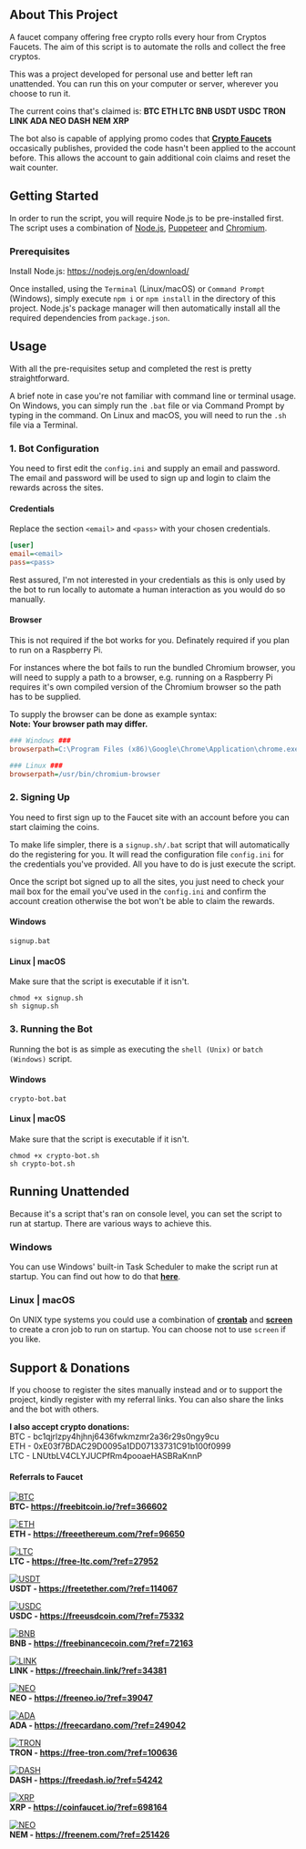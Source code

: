 ## About This Project
A faucet company offering free crypto rolls every hour from Cryptos Faucets. The aim of this script is to automate the rolls and collect the free cryptos.

This was a project developed for personal use and better left ran unattended. You can run this on your computer or server, wherever you choose to run it.

The current coins that's claimed is: **BTC  ETH  LTC  BNB  USDT  USDC  TRON  LINK  ADA  NEO  DASH  NEM  XRP**

The bot also is capable of applying promo codes that **[Crypto Faucets](https://twitter.com/cryptosfaucets)** occasically publishes, provided the code hasn't been applied to the account before. This allows the account to gain additional coin claims and reset the wait counter.

## Getting Started
In order to run the script, you will require Node.js to be pre-installed first. The script uses a combination of [Node.js](https://nodejs.org/en), [Puppeteer](https://github.com/puppeteer/puppeteer) and [Chromium](https://www.chromium.org).

### Prerequisites
Install Node.js: https://nodejs.org/en/download/

Once installed, using the `Terminal` (Linux/macOS) or `Command Prompt` (Windows), simply execute `npm i` or `npm install` in the directory of this project. Node.js's package manager will then automatically install all the required dependencies from `package.json`.

## Usage
With all the pre-requisites setup and completed the rest is pretty straightforward.

A brief note in case you're not familiar with command line or terminal usage. On Windows, you can simply run the `.bat` file or via Command Prompt by typing in the command.
On Linux and macOS, you will need to run the `.sh` file via a Terminal.

### 1. Bot Configuration
You need to first edit the `config.ini` and supply an email and password. The email and password will be used to sign up and login to claim the rewards across the sites.

#### Credentials
Replace the section `<email>` and `<pass>` with your chosen credentials.
```ini
[user]
email=<email>
pass=<pass>
```
Rest assured, I'm not interested in your credentials as this is only used by the bot to run locally to automate a human interaction as you would do so manually.

#### Browser
This is not required if the bot works for you. Definately required if you plan to run on a Raspberry Pi.

For instances where the bot fails to run the bundled Chromium browser, you will need to supply a path to a browser, e.g. running on a Raspberry Pi requires it's own compiled version of the Chromium browser so the path has to be supplied.

To supply the browser can be done as example syntax:  
**Note: Your browser path may differ.**
```ini
### Windows ###
browserpath=C:\Program Files (x86)\Google\Chrome\Application\chrome.exe

### Linux ###
browserpath=/usr/bin/chromium-browser
```

### 2. Signing Up
You need to first sign up to the Faucet site with an account before you can start claiming the coins.

To make life simpler, there is a `signup.sh/.bat` script that will automatically do the registering for you. It will read the configuration file `config.ini` for the credentials you've provided. All you have to do is just execute the script. 

Once the script bot signed up to all the sites, you just need to check your mail box for the email you've used in the `config.ini` and confirm the account creation otherwise the bot won't be able to claim the rewards.

#### Windows
```console
signup.bat
```

#### Linux | macOS
Make sure that the script is executable if it isn't.
```console
chmod +x signup.sh
sh signup.sh
```

### 3. Running the Bot
Running the bot is as simple as executing the `shell (Unix)` or `batch (Windows)` script.

#### Windows
```console
crypto-bot.bat
```

#### Linux | macOS
Make sure that the script is executable if it isn't.
```console
chmod +x crypto-bot.sh
sh crypto-bot.sh
```

## Running Unattended
Because it's a script that's ran on console level, you can set the script to run at startup. There are various ways to achieve this.

### Windows
You can use Windows' built-in Task Scheduler to make the script run at startup. You can find out how to do that **[here](https://www.thewindowsclub.com/run-batch-files-silently-on-windows)**.

### Linux | macOS
On UNIX type systems you could use a combination of **[crontab](https://help.dreamhost.com/hc/en-us/articles/215767047-Creating-a-custom-Cron-Job)** and **[screen](https://linuxize.com/post/how-to-use-linux-screen/)** to create a cron job to run on startup. You can choose not to use `screen` if you like.


## Support & Donations
If you choose to register the sites manually instead and or to support the project, kindly register with my referral links. You can also share the links and the bot with others.

**I also accept crypto donations:**  
BTC - bc1qjrlzpy4hjhnj6436fwkmzmr2a36r29s0ngy9cu  
ETH - 0xE03f7BDAC29D0095a1DD07133731C91b100f0999  
LTC - LNUtbLV4CLYJUCPfRm4pooaeHASBRaKnnP  

#### Referrals to Faucet
[![BTC](https://freebitcoin.io/img/freebitcoin/banners/Banner468x60.jpg)](https://freebitcoin.io/?ref=366602)  
**BTC- https://freebitcoin.io/?ref=366602**

[![ETH](https://freeethereum.com/img/freeethereum/banners/Banner468x60.jpg)](https://freeethereum.com/?ref=96650)  
**ETH - https://freeethereum.com/?ref=96650**

[![LTC](https://free-ltc.com/img/freelitecoin/banners/Banner468x60.jpg)](https://free-ltc.com/?ref=27952)  
**LTC - https://free-ltc.com/?ref=27952**  

[![USDT](https://freetether.com/img/freetether/banners/Banner468x60.jpg)](https://freetether.com/?ref=114067)  
**USDT - https://freetether.com/?ref=114067**  

[![USDC](https://freeusdcoin.com/img/freeusdcoin/banners/Banner468x60.jpg)](https://freeusdcoin.com/?ref=75332)  
**USDC - https://freeusdcoin.com/?ref=75332**  

[![BNB](https://freebinancecoin.com/img/freebinancecoin/banners/Banner468x60.jpg)](https://freebinancecoin.com/?ref=72163)  
**BNB - https://freebinancecoin.com/?ref=72163**  

[![LINK](https://freechain.link/img/freechain/banners/Banner468x60.jpg)](https://freechain.link/?ref=34381)  
**LINK - https://freechain.link/?ref=34381**  

[![NEO](https://freeneo.io/img/freeneo/banners/Banner468x60.jpg)](https://freeneo.io/?ref=39047)  
**NEO - https://freeneo.io/?ref=39047**  

[![ADA](https://freecardano.com/img/freecardano/banners/Banner468x60.jpg)](https://freecardano.com/?ref=249042)  
**ADA - https://freecardano.com/?ref=249042**  

[![TRON](https://free-tron.com/img/freetron/banners/Banner468x60.jpg)](https://free-tron.com/?ref=100636)  
**TRON - https://free-tron.com/?ref=100636**  

[![DASH](https://freedash.io/img/freedash/banners/Banner468x60.jpg)](https://freedash.io/?ref=54242)  
**DASH - https://freedash.io/?ref=54242**  

[![XRP](https://coinfaucet.io/img/coinfaucet/banners/Banner468x60.jpg)](https://coinfaucet.io/?ref=698164)  
**XRP - https://coinfaucet.io/?ref=698164**  

[![NEO](https://freenem.com/img/freenem/banners/Banner468x60.jpg)](https://freenem.com/?ref=251426)  
**NEM - https://freenem.com/?ref=251426**  
